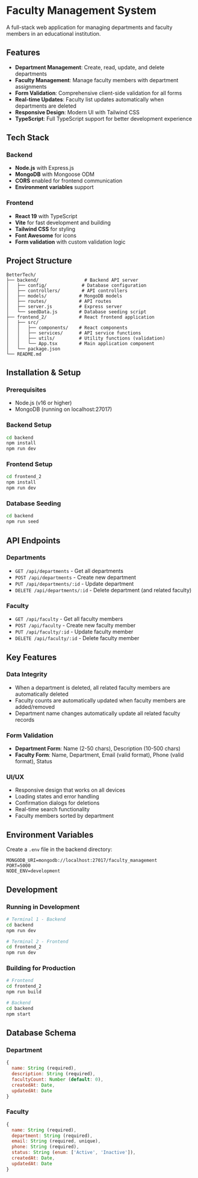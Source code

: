 # Faculty Management System

A full-stack web application for managing departments and faculty members in an educational institution.

## Features

- **Department Management**: Create, read, update, and delete departments
- **Faculty Management**: Manage faculty members with department assignments
- **Form Validation**: Comprehensive client-side validation for all forms
- **Real-time Updates**: Faculty list updates automatically when departments are deleted
- **Responsive Design**: Modern UI with Tailwind CSS
- **TypeScript**: Full TypeScript support for better development experience

## Tech Stack

### Backend
- **Node.js** with Express.js
- **MongoDB** with Mongoose ODM
- **CORS** enabled for frontend communication
- **Environment variables** support

### Frontend
- **React 19** with TypeScript
- **Vite** for fast development and building
- **Tailwind CSS** for styling
- **Font Awesome** for icons
- **Form validation** with custom validation logic

## Project Structure

```
BetterTech/
├── backend/                 # Backend API server
│   ├── config/             # Database configuration
│   ├── controllers/        # API controllers
│   ├── models/            # MongoDB models
│   ├── routes/            # API routes
│   ├── server.js          # Express server
│   └── seedData.js        # Database seeding script
├── frontend_2/            # React frontend application
│   ├── src/
│   │   ├── components/    # React components
│   │   ├── services/      # API service functions
│   │   ├── utils/         # Utility functions (validation)
│   │   └── App.tsx        # Main application component
│   └── package.json
└── README.md
```

## Installation & Setup

### Prerequisites
- Node.js (v16 or higher)
- MongoDB (running on localhost:27017)

### Backend Setup
```bash
cd backend
npm install
npm run dev
```

### Frontend Setup
```bash
cd frontend_2
npm install
npm run dev
```

### Database Seeding
```bash
cd backend
npm run seed
```

## API Endpoints

### Departments
- `GET /api/departments` - Get all departments
- `POST /api/departments` - Create new department
- `PUT /api/departments/:id` - Update department
- `DELETE /api/departments/:id` - Delete department (and related faculty)

### Faculty
- `GET /api/faculty` - Get all faculty members
- `POST /api/faculty` - Create new faculty member
- `PUT /api/faculty/:id` - Update faculty member
- `DELETE /api/faculty/:id` - Delete faculty member

## Key Features

### Data Integrity
- When a department is deleted, all related faculty members are automatically deleted
- Faculty counts are automatically updated when faculty members are added/removed
- Department name changes automatically update all related faculty records

### Form Validation
- **Department Form**: Name (2-50 chars), Description (10-500 chars)
- **Faculty Form**: Name, Department, Email (valid format), Phone (valid format), Status

### UI/UX
- Responsive design that works on all devices
- Loading states and error handling
- Confirmation dialogs for deletions
- Real-time search functionality
- Faculty members sorted by department

## Environment Variables

Create a `.env` file in the backend directory:

```env
MONGODB_URI=mongodb://localhost:27017/faculty_management
PORT=5000
NODE_ENV=development
```

## Development

### Running in Development
```bash
# Terminal 1 - Backend
cd backend
npm run dev

# Terminal 2 - Frontend
cd frontend_2
npm run dev
```

### Building for Production
```bash
# Frontend
cd frontend_2
npm run build

# Backend
cd backend
npm start
```

## Database Schema

### Department
```javascript
{
  name: String (required),
  description: String (required),
  facultyCount: Number (default: 0),
  createdAt: Date,
  updatedAt: Date
}
```

### Faculty
```javascript
{
  name: String (required),
  department: String (required),
  email: String (required, unique),
  phone: String (required),
  status: String (enum: ['Active', 'Inactive']),
  createdAt: Date,
  updatedAt: Date
}
```